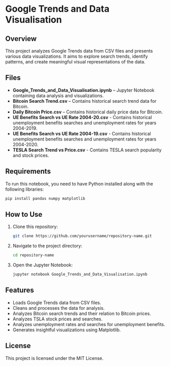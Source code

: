 # Google Trends and Data Visualisation

## Overview

This project analyzes Google Trends data from CSV files and presents various data visualizations. It aims to explore search trends, identify patterns, and create meaningful visual representations of the data.

## Files

- **Google_Trends_and_Data_Visualisation.ipynb** – Jupyter Notebook containing data analysis and visualizations.
- **Bitcoin Search Trend.csv** – Contains historical search trend data for Bitcoin.
- **Daily Bitcoin Price.csv** – Contains historical daily price data for Bitcoin.
- **UE Benefits Search vs UE Rate 2004-20.csv** - Contains historical unemployment benefits searches and unemployment rates for years 2004-2019.
- **UE Benefits Search vs UE Rate 2004-19.csv** - Contains historical unemployment benefits searches and unemployment rates for years 2004-2020.
- **TESLA Search Trend vs Price.csv** - Contains TESLA search popularity and stock prices.

## Requirements

To run this notebook, you need to have Python installed along with the following libraries:

```bash
pip install pandas numpy matplotlib 
```

## How to Use

1. Clone this repository:
   ```bash
   git clone https://github.com/yourusername/repository-name.git
   ```
2. Navigate to the project directory:
   ```bash
   cd repository-name
   ```
3. Open the Jupyter Notebook:
   ```bash
   jupyter notebook Google_Trends_and_Data_Visualisation.ipynb
   ```

## Features

- Loads Google Trends data from CSV files.
- Cleans and processes the data for analysis.
- Analyzes Bitcoin search trends and their relation to Bitcoin prices.
- Analyzes TSLA stock prices and searches.
- Analyzes unemployment rates and searches for unemployment benefits.
- Generates insightful visualizations using Matplotlib.

## License

This project is licensed under the MIT License.



